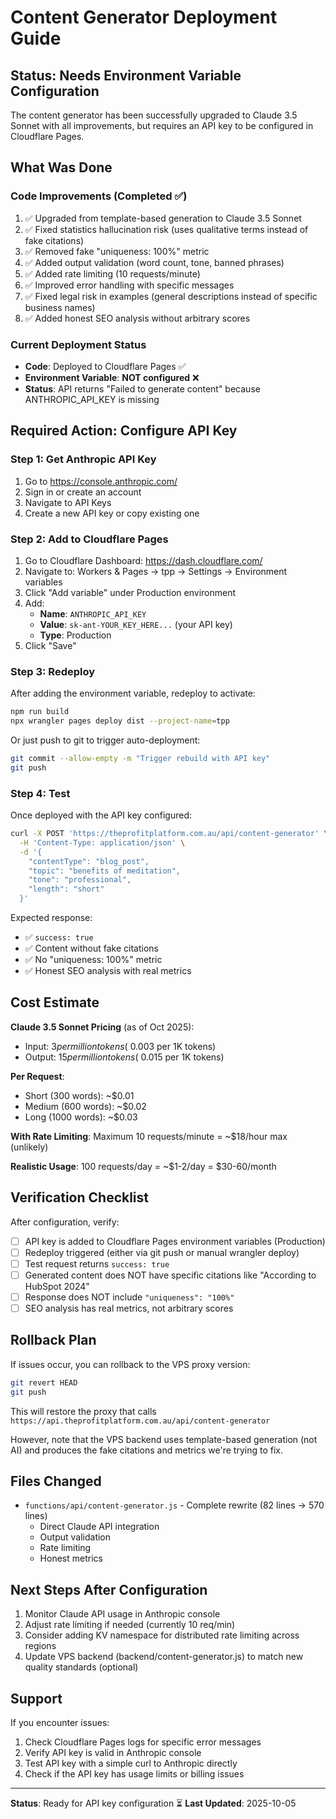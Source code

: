 # Content Generator Deployment Guide

## Status: Needs Environment Variable Configuration

The content generator has been successfully upgraded to Claude 3.5 Sonnet with all improvements, but requires an API key to be configured in Cloudflare Pages.

## What Was Done

### Code Improvements (Completed ✅)
1. ✅ Upgraded from template-based generation to Claude 3.5 Sonnet
2. ✅ Fixed statistics hallucination risk (uses qualitative terms instead of fake citations)
3. ✅ Removed fake "uniqueness: 100%" metric
4. ✅ Added output validation (word count, tone, banned phrases)
5. ✅ Added rate limiting (10 requests/minute)
6. ✅ Improved error handling with specific messages
7. ✅ Fixed legal risk in examples (general descriptions instead of specific business names)
8. ✅ Added honest SEO analysis without arbitrary scores

### Current Deployment Status
- **Code**: Deployed to Cloudflare Pages ✅
- **Environment Variable**: **NOT configured** ❌
- **Status**: API returns "Failed to generate content" because ANTHROPIC_API_KEY is missing

## Required Action: Configure API Key

### Step 1: Get Anthropic API Key
1. Go to https://console.anthropic.com/
2. Sign in or create an account
3. Navigate to API Keys
4. Create a new API key or copy existing one

### Step 2: Add to Cloudflare Pages
1. Go to Cloudflare Dashboard: https://dash.cloudflare.com/
2. Navigate to: Workers & Pages → tpp → Settings → Environment variables
3. Click "Add variable" under Production environment
4. Add:
   - **Name**: `ANTHROPIC_API_KEY`
   - **Value**: `sk-ant-YOUR_KEY_HERE...` (your API key)
   - **Type**: Production
5. Click "Save"

### Step 3: Redeploy
After adding the environment variable, redeploy to activate:

```bash
npm run build
npx wrangler pages deploy dist --project-name=tpp
```

Or just push to git to trigger auto-deployment:
```bash
git commit --allow-empty -m "Trigger rebuild with API key"
git push
```

### Step 4: Test
Once deployed with the API key configured:

```bash
curl -X POST 'https://theprofitplatform.com.au/api/content-generator' \
  -H 'Content-Type: application/json' \
  -d '{
    "contentType": "blog_post",
    "topic": "benefits of meditation",
    "tone": "professional",
    "length": "short"
  }'
```

Expected response:
- ✅ `success: true`
- ✅ Content without fake citations
- ✅ No "uniqueness: 100%" metric
- ✅ Honest SEO analysis with real metrics

## Cost Estimate

**Claude 3.5 Sonnet Pricing** (as of Oct 2025):
- Input: $3 per million tokens (~$0.003 per 1K tokens)
- Output: $15 per million tokens (~$0.015 per 1K tokens)

**Per Request**:
- Short (300 words): ~$0.01
- Medium (600 words): ~$0.02
- Long (1000 words): ~$0.03

**With Rate Limiting**: Maximum 10 requests/minute = ~$18/hour max (unlikely)

**Realistic Usage**: 100 requests/day = ~$1-2/day = $30-60/month

## Verification Checklist

After configuration, verify:
- [ ] API key is added to Cloudflare Pages environment variables (Production)
- [ ] Redeploy triggered (either via git push or manual wrangler deploy)
- [ ] Test request returns `success: true`
- [ ] Generated content does NOT have specific citations like "According to HubSpot 2024"
- [ ] Response does NOT include `"uniqueness": "100%"`
- [ ] SEO analysis has real metrics, not arbitrary scores

## Rollback Plan

If issues occur, you can rollback to the VPS proxy version:

```bash
git revert HEAD
git push
```

This will restore the proxy that calls `https://api.theprofitplatform.com.au/api/content-generator`

However, note that the VPS backend uses template-based generation (not AI) and produces the fake citations and metrics we're trying to fix.

## Files Changed
- `functions/api/content-generator.js` - Complete rewrite (82 lines → 570 lines)
  - Direct Claude API integration
  - Output validation
  - Rate limiting
  - Honest metrics

## Next Steps After Configuration
1. Monitor Claude API usage in Anthropic console
2. Adjust rate limiting if needed (currently 10 req/min)
3. Consider adding KV namespace for distributed rate limiting across regions
4. Update VPS backend (backend/content-generator.js) to match new quality standards (optional)

## Support
If you encounter issues:
1. Check Cloudflare Pages logs for specific error messages
2. Verify API key is valid in Anthropic console
3. Test API key with a simple curl to Anthropic directly
4. Check if the API key has usage limits or billing issues

---

**Status**: Ready for API key configuration ⏳
**Last Updated**: 2025-10-05
